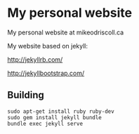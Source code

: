My personal website
================
My personal website at mikeodriscoll.ca

My website based on jekyll:

http://jekyllrb.com/

http://jekyllbootstrap.com/


Building
--------

```
sudo apt-get install ruby ruby-dev
sudo gem install jekyll bundle
bundle exec jekyll serve
```
